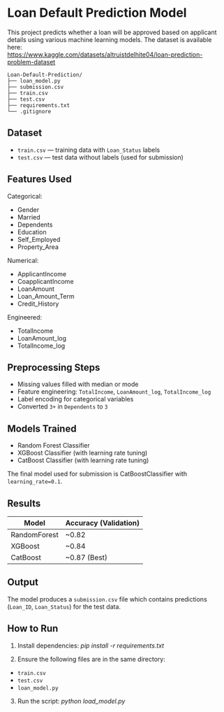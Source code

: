 # Loan Default Prediction Model

This project predicts whether a loan will be approved based on applicant details using various machine learning models. The dataset is available here:  
https://www.kaggle.com/datasets/altruistdelhite04/loan-prediction-problem-dataset

```text
Loan-Default-Prediction/
├── loan_model.py
├── submission.csv
├── train.csv
├── test.csv
├── requirements.txt
└── .gitignore
```

## Dataset

- `train.csv` — training data with `Loan_Status` labels  
- `test.csv` — test data without labels (used for submission)

## Features Used

Categorical:
- Gender
- Married
- Dependents
- Education
- Self_Employed
- Property_Area

Numerical:
- ApplicantIncome
- CoapplicantIncome
- LoanAmount
- Loan_Amount_Term
- Credit_History

Engineered:
- TotalIncome
- LoanAmount_log
- TotalIncome_log

## Preprocessing Steps

- Missing values filled with median or mode
- Feature engineering: `TotalIncome`, `LoanAmount_log`, `TotalIncome_log`
- Label encoding for categorical variables
- Converted `3+` in `Dependents` to `3`

## Models Trained

- Random Forest Classifier
- XGBoost Classifier (with learning rate tuning)
- CatBoost Classifier (with learning rate tuning)

The final model used for submission is CatBoostClassifier with `learning_rate=0.1`.

## Results

| Model        | Accuracy (Validation) |
|--------------|-----------------------|
| RandomForest | ~0.82                 |
| XGBoost      | ~0.84                 |
| CatBoost     | ~0.87 (Best)          |

## Output

The model produces a `submission.csv` file which contains predictions (`Loan_ID`, `Loan_Status`) for the test data.

## How to Run

1. Install dependencies:
        _pip install -r requirements.txt_

2. Ensure the following files are in the same directory:
- `train.csv`
- `test.csv`
- `loan_model.py`

3. Run the script:
        *python load_model.py*

